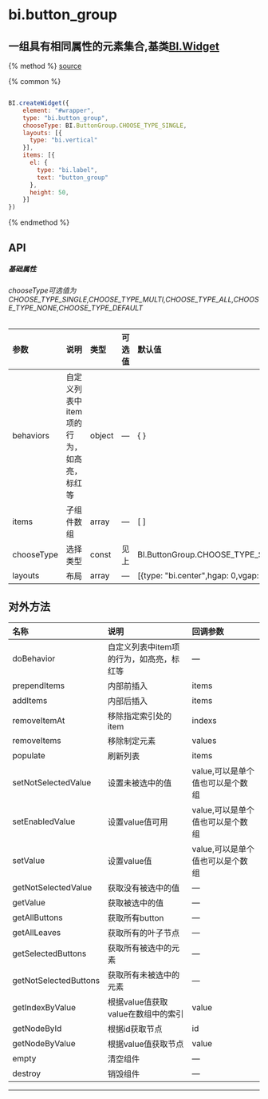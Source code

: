 # bi.button_group

## 一组具有相同属性的元素集合,基类[BI.Widget](/core/widget.md)

{% method %}
[source](https://jsfiddle.net/fineui/te0nLap1/)

{% common %}
```javascript

BI.createWidget({
	element: "#wrapper",
    type: "bi.button_group",
    chooseType: BI.ButtonGroup.CHOOSE_TYPE_SINGLE,
    layouts: [{
      type: "bi.vertical"
    }],
    items: [{
      el: {
        type: "bi.label",
        text: "button_group"
      },
      height: 50,
    }]
})

```

{% endmethod %}

## API
##### 基础属性
###### chooseType可选值为 CHOOSE_TYPE_SINGLE,CHOOSE_TYPE_MULTI,CHOOSE_TYPE_ALL,CHOOSE_TYPE_NONE,CHOOSE_TYPE_DEFAULT
| 参数    | 说明           | 类型  | 可选值 | 默认值
| :------ |:-------------  | :-----| :----|:----
| behaviors | 自定义列表中item项的行为，如高亮，标红等 |object | — |{ }|
| items | 子组件数组 | array | —  | [ ] |
| chooseType | 选择类型 | const | 见上| BI.ButtonGroup.CHOOSE_TYPE_SINGLE |
| layouts | 布局 | array | —  | [{type: "bi.center",hgap: 0,vgap: 0}] |

## 对外方法
| 名称     | 说明                           |  回调参数     
| :------ |:-------------                  | :-----   
| doBehavior |  自定义列表中item项的行为，如高亮，标红等 | — |
| prependItems | 内部前插入 | items |
| addItems | 内部后插入 | items |
| removeItemAt | 移除指定索引处的item | indexs |
| removeItems | 移除制定元素 | values |
| populate | 刷新列表 | items |
| setNotSelectedValue| 设置未被选中的值 | value,可以是单个值也可以是个数组|
| setEnabledValue | 设置value值可用| value,可以是单个值也可以是个数组 |
| setValue | 设置value值 | value,可以是单个值也可以是个数组 |
| getNotSelectedValue | 获取没有被选中的值 | —|
| getValue | 获取被选中的值 |—|
| getAllButtons | 获取所有button |—|
| getAllLeaves | 获取所有的叶子节点 | —|
| getSelectedButtons | 获取所有被选中的元素 | —|
| getNotSelectedButtons | 获取所有未被选中的元素 | —|
| getIndexByValue | 根据value值获取value在数组中的索引 | value|
| getNodeById | 根据id获取节点 | id |
| getNodeByValue | 根据value值获取节点 | value |
| empty| 清空组件|—|
| destroy| 销毁组件|—|


---


